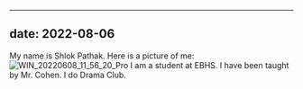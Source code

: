 ----
date: 2022-08-06
----

My name is Shlok Pathak.
Here is a picture of me: ![WIN_20220608_11_56_20_Pro](https://user-images.githubusercontent.com/106985404/172662968-b8ba76f0-ed69-4de9-97da-b7f6607d1809.jpg)
I am a student at EBHS. I have been taught by Mr. Cohen. I do Drama Club.
